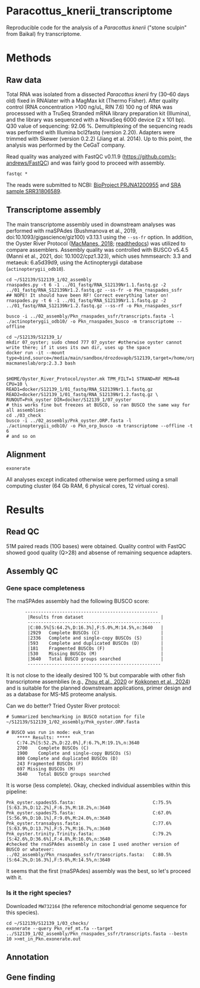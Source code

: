 # Paracottus_knerii_transcriptome
Reproducible code for the analysis of a *Paracottus knerii* ("stone sculpin" from Baikal) fry transcriptome.

# Methods

## Raw data

Total RNA was isolated from a dissected *Paracottus knerii* fry (30–60 days old) fixed in RNAlater with a MagMax kit (Thermo Fisher). After quality control (RNA concentration >100 ng/uL, RIN 7.6) 100 ng of RNA was processsed with a TruSeq Stranded mRNA library preparation kit (Illumina), and the library was sequenced with a NovaSeq 6000 device (2 x 101 bp). Q30 value of sequencing: 92.06 %. 
Demultiplexing of the sequencing reads was performed with Illumina bcl2fastq (version 2.20). Adapters were trimmed with Skewer (version 0.2.2) (Jiang et al. 2014). Up to this point, the analysis was performed by the CeGaT company.

Read quality was analyzed with FastQC v0.11.9 (https://github.com/s-andrews/FastQC) and was fairly good to proceed with assembly.

```{bash}
fastqc *
```

The reads were submitted to NCBI: [BioProject PRJNA1200955](https://www.ncbi.nlm.nih.gov/bioproject/PRJNA1200955) and [SRA sample SRR31806589](https://trace.ncbi.nlm.nih.gov/Traces/sra?run=SRR31806589).

## Transcriptome assembly

The main transcriptome assembly used in downstream analyses was performed with rnaSPAdes (Bushmanova et al., 2019, doi:10.1093/gigascience/giz100) v3.13.1 using the `--ss-fr` option. In addition, the Oyster River Protocol ([MacManes, 2018](https://peerj.com/articles/5428/); [readthedocs](https://oyster-river-protocol.readthedocs.io/en/latest/)) was utilized to compare assemblers.
Assembly quality was controlled with BUSCO v5.4.5 (Manni et al., 2021, doi: 10.1002/cpz1.323), which uses hmmsearch: 3.3 and metaeuk: 6.a5d39d9, using the Actinopterygii database (`actinopterygii_odb10`).

```{bash}
cd ~/S12139/S12139_1/02_assembly
rnaspades.py -t 6 -1 ../01_fastq/RNA_S12139Nr1.1.fastq.gz -2 ../01_fastq/RNA_S12139Nr1.2.fastq.gz --ss-fr -o Pkn_rnaspades_ssfr
## NOPE! It should have been RF! Correct everything later on!
rnaspades.py -t 6 -1 ../01_fastq/RNA_S12139Nr1.1.fastq.gz -2 ../01_fastq/RNA_S12139Nr1.2.fastq.gz --ss-rf -o Pkn_rnaspades_ssrf

busco -i ../02_assembly/Pkn_rnaspades_ssfr/transcripts.fasta -l ./actinopterygii_odb10/ -o Pkn_rnaspades_busco -m transcriptome --offline
```

```{bash}
cd ~/S12139/S12139_1/
mkdir 07_oyster; sudo chmod 777 07_oyster #otherwise oyster cannot write there; if it uses its own dir, uses up the space
docker run -it --mount type=bind,source=/media/main/sandbox/drozdovapb/S12139,target=/home/orp/docker macmaneslab/orp:2.3.3 bash


$HOME/Oyster_River_Protocol/oyster.mk TPM_FILT=1 STRAND=RF MEM=48 CPU=10 \
READ1=docker/S12139_1/01_fastq/RNA_S12139Nr1.1.fastq.gz READ2=docker/S12139_1/01_fastq/RNA_S12139Nr1.2.fastq.gz \
RUNOUT=Pnk_oyster DIR=docker/S12139_1/07_oyster
# this works fine but freezes at BUSCO, so ran BUSCO the same way for all assemblies:
cd ./03_check
busco -i ../02_assembly/Pnk_oyster.ORP.fasta -l ./actinopterygii_odb10/ -o Pkn_orp_busco -m transcriptome --offline -t 6
# and so on
```

## Alignment

`exonerate`


All analyses except indicated otherwise were performed using a small computing cluster (64 Gb RAM, 6 physical cores, 12 virtual cores).

# Results

## Read QC

51M paired reads (10G bases) were obtained. Quality control with FastQC showed good quality (Q>28) and absense of remaining sequence adapters.

## Assembly QC

### Gene space completeness

The rnaSPAdes assembly had the following BUSCO score:
```{}
       --------------------------------------------------
        |Results from dataset                             |
        --------------------------------------------------
        |C:80.5%[S:64.2%,D:16.3%],F:5.0%,M:14.5%,n:3640   |
        |2929   Complete BUSCOs (C)                       |
        |2336   Complete and single-copy BUSCOs (S)       |
        |593    Complete and duplicated BUSCOs (D)        |
        |181    Fragmented BUSCOs (F)                     |
        |530    Missing BUSCOs (M)                        |
        |3640   Total BUSCO groups searched               |
        --------------------------------------------------
```
It is not close to the ideally desired 100 % but comparable with other fish transcriptome assemblies (e.g., [Zhou et al., 2020](https://doi.org/10.1038/s41597-020-0361-6) or [Kokkonen et al., 2024](https://doi.org/10.1111/eva.13735)) and is suitable for the planned downstream applications, primer design and as a database for MS-MS proteome analysis.

Can we do better? Tried Oyster River protocol:

```
# Summarized benchmarking in BUSCO notation for file ~/S12139/S12139_1/02_assembly/Pnk_oyster.ORP.fasta

# BUSCO was run in mode: euk_tran
	***** Results: *****
	C:74.2%[S:52.2%,D:22.0%],F:6.7%,M:19.1%,n:3640	   
	2700	Complete BUSCOs (C)			   
	1900	Complete and single-copy BUSCOs (S)	   
	800	Complete and duplicated BUSCOs (D)	   
	243	Fragmented BUSCOs (F)			   
	697	Missing BUSCOs (M)			   
	3640	Total BUSCO groups searched		   
```

It is worse (less complete). Okay, checked individual assemblies within this pipeline:

```
Pnk_oyster.spades55.fasta:                             C:75.5%[S:63.3%,D:12.2%],F:6.3%,M:18.2%,n:3640
Pnk_oyster.spades75.fasta:                             C:67.0%[S:56.9%,D:10.1%],F:9.0%,M:24.0%,n:3640
Pnk_oyster.transabyss.fasta:                           C:77.6%[S:63.9%,D:13.7%],F:5.7%,M:16.7%,n:3640	   
Pnk_oyster.trinity.Trinity.fasta:                      C:79.2%[S:42.6%,D:36.6%],F:4.8%,M:16.0%,n:3640	   
#checked the rnaSPAdes assembly in case I used another version of BUSCO or whatever:
../02_assembly/Pkn_rnaspades_ssfr/transcripts.fasta:   C:80.5%[S:64.2%,D:16.3%],F:5.0%,M:14.5%,n:3640
```
It seems that the first (rnaSPAdes) assembly was the best, so let's proceed with it.

### Is it the right species?

Downloaded `MW732164` (the reference mitochondrial genome sequence for this species).

```
cd ~/S12139/S12139_1/03_checks/
exonerate --query Pkn_ref_mt.fa --target ../S12139_1/02_assembly/Pkn_rnaspades_ssfr/transcripts.fasta --bestn 10 >>mt_in_Pkn.exonerate.out
```

## Annotation

## Gene finding
